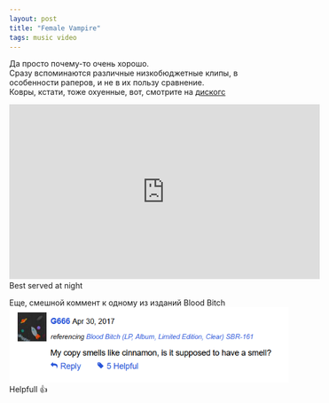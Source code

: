 ```yaml
---
layout: post
title: "Female Vampire"
tags: music video
---
```

Да просто почему-то очень хорошо.  
Сразу вспоминаются различные низкобюджетные клипы, в особенности раперов, и не в их пользу сравнение.  
Ковры, кстати, тоже охуенные, вот, смотрите на [дискогс](https://www.discogs.com/master/1066435-Jenny-Hval-Blood-Bitch)  

<iframe width="560" height="315" src="https://www.youtube.com/embed/ZVaWc00aZ30" title="YouTube video player" frameborder="0" allow="accelerometer; autoplay; clipboard-write; encrypted-media; gyroscope; picture-in-picture; web-share" allowfullscreen></iframe>
<!--more-->
Best served at night

Еще, смешной коммент к одному из изданий Blood Bitch
![Discogs Comment](/assets/images/jenny-hval-discogs-screen.png)  
Helpfull 👍